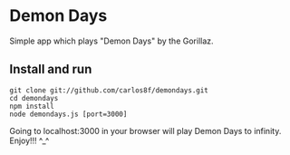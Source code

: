 # Demon Days #

Simple app which plays "Demon Days" by the Gorillaz.

## Install and run ##

    git clone git://github.com/carlos8f/demondays.git
    cd demondays
    npm install
    node demondays.js [port=3000]

Going to localhost:3000 in your browser will play Demon Days to infinity. Enjoy!!! ^_^
